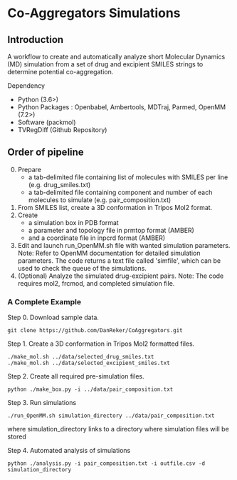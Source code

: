 # Co-Aggregators Simulations

## Introduction
A workflow to create and automatically analyze short Molecular Dynamics (MD) simulation from a set of drug and excipient SMILES strings to determine potential co-aggregation.

Dependency
- Python (3.6>)
- Python Packages : Openbabel, Ambertools, MDTraj, Parmed, OpenMM (7.2>)
- Software (packmol)
- TVRegDiff (Github Repository)

## Order of pipeline
0. Prepare 
	- a tab-delimited file containing list of molecules with SMILES per line (e.g. drug_smiles.txt)
	- a tab-delimited file containing component and number of each molecules to simulate (e.g. pair_composition.txt)
1. From SMILES list, create a 3D conformation in Tripos Mol2 format.
2. Create 
	- a simulation box in PDB format
	- a parameter and topology file in prmtop format (AMBER)
	- and a coordinate file in inpcrd format (AMBER)
3. Edit and launch run_OpenMM.sh file with wanted simulation parameters.
	Note: Refer to OpenMM documentation for detailed simulation parameters.
	The code returns a text file called 'simfile', which can be used to check the queue of the simulations.
4. (Optional) Analyze the simulated drug-excipient pairs.
	Note: The code requires mol2, frcmod, and completed simulation file.

### A Complete Example
Step 0. Download sample data.

	
	git clone https://github.com/DanReker/CoAggregators.git
	

Step 1. Create a 3D conformation in Tripos Mol2 formatted files.

	
	./make_mol.sh ../data/selected_drug_smiles.txt
	./make_mol.sh ../data/selected_excipient_smiles.txt
	
	
Step 2. Create all required pre-simulation files.

	
	python ./make_box.py -i ../data/pair_composition.txt
	

Step 3. Run simulations

	
	./run_OpenMM.sh simulation_directory ../data/pair_composition.txt
	
where simulation_directory links to a directory where simulation files will be stored

Step 4. Automated analysis of simulations 
```
python ./analysis.py -i pair_composition.txt -i outfile.csv -d simulation_directory
```
